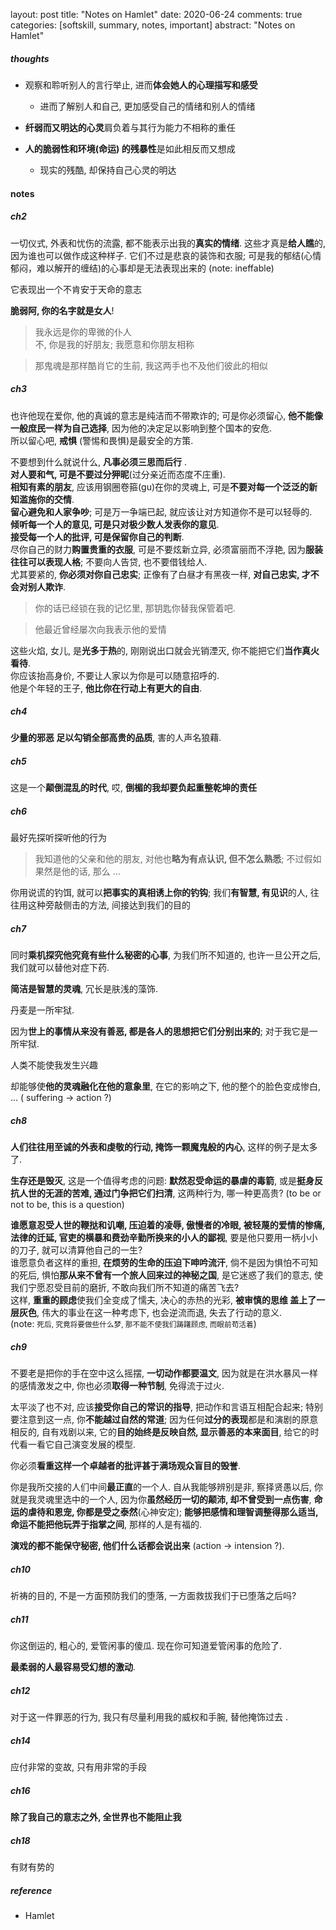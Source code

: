 layout: post
title: "Notes on Hamlet"
date: 2020-06-24
comments: true
categories:  [softskill, summary, notes, important]
abstract: "Notes on Hamlet"

##### thoughts

  +  观察和聆听别人的言行举止, 进而**体会她人的心理描写和感受**
      - 进而了解别人和自己,  更加感受自己的情绪和别人的情绪  

  +  **纤弱而又明达的心灵**肩负着与其行为能力不相称的重任

  +  **人的脆弱性和环境(命运) 的残暴性**是如此相反而又想成
      - 现实的残酷, 却保持自己心灵的明达

#### notes

##### ch2

一切仪式, 外表和忧伤的流露, 都不能表示出我的**真实的情绪**.
这些才真是**给人瞧**的, 因为谁也可以做作成这种样子.
它们不过是悲哀的装饰和衣服; 
可是我的郁结(心情郁闷，难以解开的缠结)的心事却是无法表现出来的 (note: ineffable)

它表现出一个不肯安于天命的意志

**脆弱阿, 你的名字就是女人**!

> 我永远是你的卑微的仆人  
> 不, 你是我的好朋友; 我愿意和你朋友相称    

>  
> 那鬼魂是那样酷肖它的生前, 我这两手也不及他们彼此的相似  

##### ch3

也许他现在爱你, 他的真诚的意志是纯洁而不带欺诈的; 可是你必须留心, **他不能像一般庶民一样为自己选择**, 
因为他的决定足以影响到整个国本的安危.  
所以留心吧, **戒惧** (警惕和畏惧)是最安全的方策.

不要想到什么就说什么, **凡事必须三思而后行** .  
**对人要和气, 可是不要过分狎昵**(过分亲近而态度不庄重).  
**相知有素的朋友**, 应该用钢圈卷箍(gu)在你的灵魂上, 可是**不要对每一个泛泛的新知滥施你的交情**.  
**留心避免和人家争吵**; 可是万一争端已起, 就应该让对方知道你不是可以轻辱的.  
**倾听每一个人的意见, 可是只对极少数人发表你的意见**.  
**接受每一个人的批评, 可是保留你自己的判断**.  
尽你自己的财力**购置贵重的衣服**, 可是不要炫新立异, 必须富丽而不浮艳, 因为**服装往往可以表现人格**; 
不要向人告贷, 也不要借钱给人.  
尤其要紧的, **你必须对你自己忠实**; 正像有了白昼才有黑夜一样, **对自己忠实, 才不会对别人欺诈**.  

>  
> 你的话已经锁在我的记忆里, 那钥匙你替我保管着吧.  

>  
> 他最近曾经屡次向我表示他的爱情  

这些火焰, 女儿, 是**光多于热**的, 刚刚说出口就会光销湮灭, 你不能把它们**当作真火看待**.  
你应该抬高身价, 不要让人家以为你是可以随意招呼的.   
他是个年轻的王子, **他比你在行动上有更大的自由**.  

##### ch4

**少量的邪恶 足以勾销全部高贵的品质**, 害的人声名狼藉.

##### ch5

这是一个**颠倒混乱的时代**, 哎, **倒楣的我却要负起重整乾坤的责任**

##### ch6

最好先探听探听他的行为

>  
> 我知道他的父亲和他的朋友, 对他也**略为有点认识, 但不怎么熟悉**; 不过假如果然是他的话, 那么 ...  

你用说谎的钓饵, 就可以**把事实的真相诱上你的钓钩**; 
我们**有智慧, 有见识**的人, 往往用这种旁敲侧击的方法, 间接达到我们的目的

##### ch7

同时**乘机探究他究竟有些什么秘密的心事**, 为我们所不知道的, 也许一旦公开之后, 我们就可以替他对症下药.

**简洁是智慧的灵魂**, 冗长是肤浅的藻饰.

丹麦是一所牢狱.

因为**世上的事情从来没有善恶, 都是各人的思想把它们分别出来的**; 对于我它是一所牢狱.

人类不能使我发生兴趣

却能够使**他的灵魂融化在他的意象里**, 在它的影响之下, 他的整个的脸色变成惨白, ... ( suffering -> action ?)

##### ch8

**人们往往用至诚的外表和虔敬的行动, 掩饰一颗魔鬼般的内心**, 这样的例子是太多了.

**生存还是毁灭**, 这是一个值得考虑的问题: **默然忍受命运的暴虐的毒箭**, 或是**挺身反抗人世的无涯的苦难, 通过门争把它们扫清**, 这两种行为, 哪一种更高贵?  (to be or not to be, this is a question)

**谁愿意忍受人世的鞭挞和讥嘲, 压迫着的凌辱, 傲慢者的冷眼, 被轻蔑的爱情的惨痛, 法律的迁延, 
官吏的横暴和费劲辛勤所换来的小人的鄙视**, 要是他只要用一柄小小的刀子, 就可以清算他自己的一生?  
谁愿意负者这样的重担, **在烦劳的生命的压迫下呻吟流汗**, 倘不是因为惧怕不可知的死后, 
惧怕**那从来不曾有一个旅人回来过的神秘之国**, 是它迷惑了我们的意志, 使我们宁愿忍受目前的磨折, 
不敢向我们所不知道的痛苦飞去?    
这样, **重重的顾虑**使我们全变成了懦夫, 决心的赤热的光彩, **被审慎的思维
盖上了一层灰色**, 伟大的事业在这一种考虑下, 也会逆流而退, 失去了行动的意义.   
(note: <small>死后, 究竟将要做些什么梦, 那不能不使我们踌躇顾虑, 而眼前苟活着</small>)

##### ch9

不要老是把你的手在空中这么摇摆, **一切动作都要温文**, 因为就是在洪水暴风一样的感情激发之中, 你也必须**取得一种节制**, 免得流于过火.

太平淡了也不对, 应该**接受你自己的常识的指导**, 把动作和言语互相配合起来; 
特别要注意到这一点, 你**不能越过自然的常道**; 因为任何**过分的表现**都是和演剧的原意相反的, 自有戏剧以来, 它的**目的始终是反映自然, 显示善恶的本来面目**, 给它的时代看一看它自己演变发展的模型.

你必须**看重这样一个卓越者的批评甚于满场观众盲目的毁誉**.

你是我所交接的人们中间**最正直**的一个人.
自从我能够辨别是非, 察择贤愚以后, 你就是我灵魂里选中的一个人, 因为你**虽然经历一切的颠沛, 
却不曾受到一点伤害**, **命运的虐待和恩宠, 你都是受之泰然**(心神安定); 
**能够把感情和理智调整得那么适当, 命运不能把他玩弄于指掌之间**, 那样的人是有福的.

**演戏的都不能保守秘密, 他们什么话都会说出来** (action -> intension ?).

##### ch10

祈祷的目的, 不是一方面预防我们的堕落, 一方面救拔我们于已堕落之后吗?

##### ch11

你这倒运的, 粗心的, 爱管闲事的傻瓜.
现在你可知道爱管闲事的危险了.

**最柔弱的人最容易受幻想的激动**.

##### ch12

对于这一件罪恶的行为, 我只有尽量利用我的威权和手腕, 替他掩饰过去 .

##### ch14

 应付非常的变故, 只有用非常的手段

#####  ch16

**除了我自己的意志之外, 全世界也不能阻止我**  

##### ch18

有财有势的  

##### reference

* Hamlet
